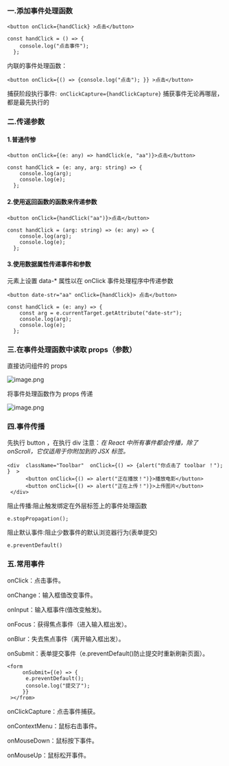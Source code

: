 ### 一.添加事件处理函数  

```
<button onClick={handClick} >点击</button>
```

```
const handClick = () => {
    console.log("点击事件");
  };
```

内联的事件处理函数：

```
<button onClick={() => {console.log("点击"); }} >点击</button>
```

捕获阶段执行事件:` onClickCapture={handClickCapture}`
捕获事件无论再哪层，都是最先执行的

### 二.传递参数

#### 1.普通传惨

```
<button onClick={(e: any) => handClick(e, "aa")}>点击</button>
```

```
const handClick = (e: any, arg: string) => {
    console.log(arg);
    console.log(e);
  };
```

#### 2.使用返回函数的函数来传递参数

```
<button onClick={handClick("aa")}>点击</button>
```

```
const handClick = (arg: string) => (e: any) => {
    console.log(arg);
    console.log(e);
  };
```

#### 3.使用数据属性传递事件和参数

元素上设置 data-\* 属性以在 onClick 事件处理程序中传递参数

```
<button date-str="aa" onClick={handClick}> 点击</button>
```

```
const handClick = (e: any) => {
    const arg = e.currentTarget.getAttribute("date-str");
    console.log(arg);
    console.log(e);
  };
```

### 三.在事件处理函数中读取 props（参数）

直接访问组件的 props

![image.png](https://upload-images.jianshu.io/upload_images/29487578-63878c84cbb3cb66.png?imageMogr2/auto-orient/strip%7CimageView2/2/w/1240)

将事件处理函数作为 props 传递

![image.png](https://upload-images.jianshu.io/upload_images/29487578-5b42e24ce1f37acb.png?imageMogr2/auto-orient/strip%7CimageView2/2/w/1240)

### 四.事件传播

先执行 button ，在执行 div
注意：_在 React 中所有事件都会传播，除了 onScroll，它仅适用于你附加到的 JSX 标签。_

```
<div  className="Toolbar"  onClick={() => {alert("你点击了 toolbar ！"); }  >
      <button onClick={() => alert("正在播放！")}>播放电影</button>
      <button onClick={() => alert("正在上传！")}>上传图片</button>
 </div>
```

阻止传播:阻止触发绑定在外层标签上的事件处理函数

```
e.stopPropagation();
```

阻止默认事件:阻止少数事件的默认浏览器行为(表单提交)

```
e.preventDefault()
```

### 五.常用事件

onClick：点击事件。

onChange：输入框值改变事件。

onInput：输入框事件(值改变触发)。

onFocus：获得焦点事件（进入输入框出发）。

onBlur：失去焦点事件（离开输入框出发）。

onSubmit：表单提交事件（e.preventDefault()防止提交时重新刷新页面）。

```
<form
     onSubmit={(e) => {
      e.preventDefault();
      console.log("提交了");
     }}
 ></from>
```

onClickCapture：点击事件捕获。

onContextMenu：鼠标右击事件。

onMouseDown：鼠标按下事件。

onMouseUp：鼠标松开事件。
